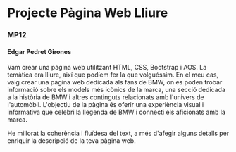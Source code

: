 # Projecte Pàgina Web Lliure

### MP12
#### Edgar Pedret Girones
Vam crear una pàgina web utilitzant HTML, CSS, Bootstrap i AOS. La temàtica era lliure, així que podíem fer la que volguéssim. En el meu cas, vaig crear una pàgina web dedicada als fans de BMW, on es poden trobar informació sobre els models més icònics de la marca, una secció dedicada a la història de BMW i altres continguts relacionats amb l'univers de l'automòbil. L'objectiu de la pàgina és oferir una experiència visual i informativa que celebri la llegenda de BMW i connecti els aficionats amb la marca.

He millorat la coherència i fluïdesa del text, a més d'afegir alguns detalls per enriquir la descripció de la teva pàgina web.

